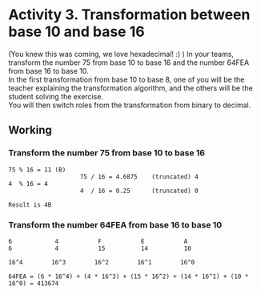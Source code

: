 # Activity 3. Transformation between base 10 and base 16

(You knew this was coming, we love hexadecimal! :) )
In your teams, transform the number 75 from base 10 to base 16 and the number 64FEA from base 16 to base 10.  
In the first transformation from base 10 to base 8, one of you will be the teacher explaining the transformation algorithm, and the others will be the student solving the exercise.  
You will then switch roles from the transformation from binary to decimal.  

## Working
### Transform the number 75 from base 10 to base 16

    75 % 16 = 11 (B)
                        75 / 16 = 4.6875    (truncated) 4
    4  % 16 = 4
                        4  / 16 = 0.25      (truncated) 0

    Result is 4B

### Transform the number 64FEA from base 16 to base 10

    6            4           F           E           A
    6            4           15          14          10

    16^4        16^3        16^2        16^1        16^0

    64FEA = (6 * 16^4) + (4 * 16^3) + (15 * 16^2) + (14 * 16^1) + (10 * 16^0) = 413674
    